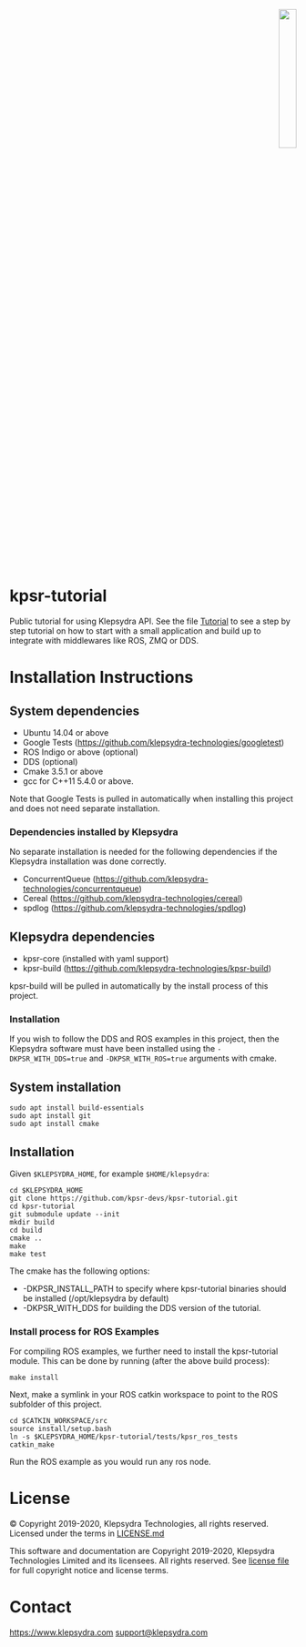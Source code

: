<p align="right">
  <img width="25%" height="25%"src="../images/klepsydra_logo.jpg">
</p>

# kpsr-tutorial

Public tutorial for using Klepsydra API. See the file
[Tutorial](./Tutorial.md) to see a step by step tutorial on how to
start with a small application and build up to integrate with
middlewares like ROS, ZMQ or DDS.


# Installation Instructions

## System dependencies

* Ubuntu 14.04 or above
* Google Tests (https://github.com/klepsydra-technologies/googletest)
* ROS Indigo or above (optional)
* DDS (optional)
* Cmake 3.5.1 or above
* gcc for C++11 5.4.0 or above.

Note that Google Tests is pulled in automatically when installing this project and does not need separate installation.

### Dependencies installed by Klepsydra

No separate installation is needed for the following dependencies if the Klepsydra installation was done correctly.

* ConcurrentQueue (https://github.com/klepsydra-technologies/concurrentqueue)
* Cereal (https://github.com/klepsydra-technologies/cereal)
* spdlog (https://github.com/klepsydra-technologies/spdlog)

## Klepsydra dependencies

* kpsr-core (installed with yaml support)
* kpsr-build (https://github.com/klepsydra-technologies/kpsr-build)

kpsr-build will be pulled in automatically by the install process of this project.

### Installation

If you wish to follow the DDS and ROS examples in this
project, then the Klepsydra software must have been installed using the 
`-DKPSR_WITH_DDS=true` and `-DKPSR_WITH_ROS=true` arguments with cmake.

## System installation

	sudo apt install build-essentials
	sudo apt install git
	sudo apt install cmake

## Installation

Given ```$KLEPSYDRA_HOME```, for example ```$HOME/klepsydra```:

```
cd $KLEPSYDRA_HOME
git clone https://github.com/kpsr-devs/kpsr-tutorial.git
cd kpsr-tutorial
git submodule update --init
mkdir build
cd build
cmake ..
make
make test
```

The cmake has the following options:

* -DKPSR_INSTALL_PATH to specify where kpsr-tutorial binaries should be installed (/opt/klepsydra by default)
* -DKPSR_WITH_DDS for building the DDS version of the tutorial.

### Install process for ROS Examples

For compiling ROS examples, we further need to install the kpsr-tutorial module. This can be done by running (after the above build process):
```
make install
```
Next, make a symlink in your ROS catkin workspace to point to  the ROS subfolder of this project.

```
cd $CATKIN_WORKSPACE/src
source install/setup.bash
ln -s $KLEPSYDRA_HOME/kpsr-tutorial/tests/kpsr_ros_tests
catkin_make
```

Run the ROS example as you would run any ros node.

#  License

&copy; Copyright 2019-2020, Klepsydra Technologies, all rights reserved. Licensed under the terms in [LICENSE.md](./LICENSE.md)

This software and documentation are Copyright 2019-2020, Klepsydra Technologies
Limited and its licensees. All rights reserved. See [license file](./LICENSE.md) for full copyright notice and license terms.

#  Contact

https://www.klepsydra.com
support@klepsydra.com

